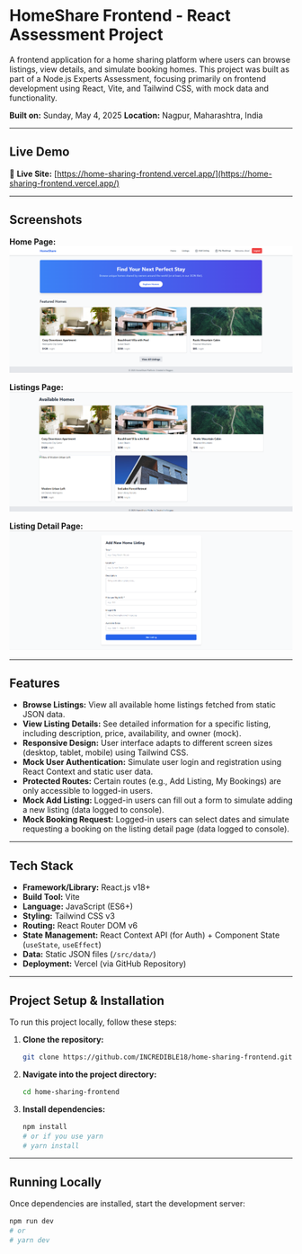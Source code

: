 # HomeShare Frontend - React Assessment Project

A frontend application for a home sharing platform where users can browse listings, view details, and simulate booking homes. This project was built as part of a Node.js Experts Assessment, focusing primarily on frontend development using React, Vite, and Tailwind CSS, with mock data and functionality.

**Built on:** Sunday, May 4, 2025
**Location:** Nagpur, Maharashtra, India

---

## Live Demo

🔗 **Live Site:** [https://home-sharing-frontend.vercel.app/](https://home-sharing-frontend.vercel.app/)

---

## Screenshots

**Home Page:**
![Home Page Screenshot](screenshots/homepage.png)

**Listings Page:**
![Listings Page Screenshot](screenshots/listings.png)

**Listing Detail Page:**
![Listing Detail Page Screenshot](screenshots/newlisting.png)

---

## Features

* **Browse Listings:** View all available home listings fetched from static JSON data.
* **View Listing Details:** See detailed information for a specific listing, including description, price, availability, and owner (mock).
* **Responsive Design:** User interface adapts to different screen sizes (desktop, tablet, mobile) using Tailwind CSS.
* **Mock User Authentication:** Simulate user login and registration using React Context and static user data.
* **Protected Routes:** Certain routes (e.g., Add Listing, My Bookings) are only accessible to logged-in users.
* **Mock Add Listing:** Logged-in users can fill out a form to simulate adding a new listing (data logged to console).
* **Mock Booking Request:** Logged-in users can select dates and simulate requesting a booking on the listing detail page (data logged to console).

---

## Tech Stack

* **Framework/Library:** React.js v18+
* **Build Tool:** Vite
* **Language:** JavaScript (ES6+)
* **Styling:** Tailwind CSS v3
* **Routing:** React Router DOM v6
* **State Management:** React Context API (for Auth) + Component State (`useState`, `useEffect`)
* **Data:** Static JSON files (`/src/data/`)
* **Deployment:** Vercel (via GitHub Repository)

---

## Project Setup & Installation

To run this project locally, follow these steps:

1.  **Clone the repository:**
    ```bash
    git clone https://github.com/INCREDIBLE18/home-sharing-frontend.git
    ```

2.  **Navigate into the project directory:**
    ```bash
    cd home-sharing-frontend
    ```

3.  **Install dependencies:**
    ```bash
    npm install
    # or if you use yarn
    # yarn install
    ```

---

## Running Locally

Once dependencies are installed, start the development server:

```bash
npm run dev
# or
# yarn dev
